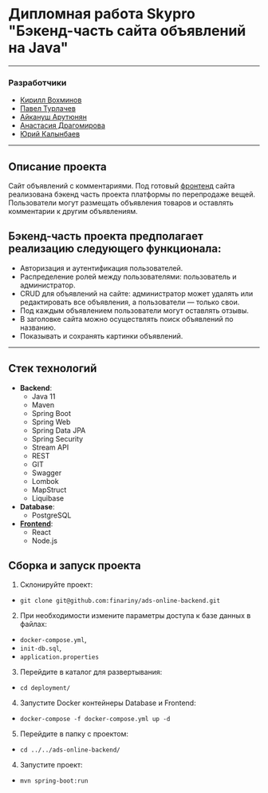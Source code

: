 
# Дипломная работа Skypro "Бэкенд-часть сайта объявлений на Java"


---
### Разработчики
- [Кирилл Вохминов](https://github.com/KaerLaende)
- [Павел Турлачев](https://github.com/turchev)
- [Айкануш Арутюнян](https://github.com/rafaelovna)
- [Анастасия Драгомирова](https://github.com/finariny)
- [Юрий Калынбаев](https://github.com/YURIYKALYNBAEV)

---
## Описание проекта
Сайт объявлений с комментариями.
Под готовый [фронтенд](https://github.com/BizinMitya/front-react-avito) сайта реализована бэкенд часть проекта платформы по перепродаже вещей.
Пользователи могут размещать объявления товаров и оставлять комментарии к другим объявлениям.

## Бэкенд-часть проекта предполагает реализацию следующего функционала:

- Авторизация и аутентификация пользователей.
- Распределение ролей между пользователями: пользователь и администратор.
- CRUD для объявлений на сайте: администратор может удалять или редактировать все объявления, а пользователи — только свои.
- Под каждым объявлением пользователи могут оставлять отзывы.
- В заголовке сайта можно осуществлять поиск объявлений по названию.
- Показывать и сохранять картинки объявлений.

---
## Стек технологий
* **Backend**:
    - Java 11
    - Maven
    - Spring Boot
    - Spring Web
    - Spring Data JPA
    - Spring Security
    - Stream API
    - REST
    - GIT
    - Swagger
    - Lombok
    - MapStruct
    - Liquibase
* **Database**:
    - PostgreSQL    
* **[Frontend](https://github.com/BizinMitya/front-react-avito)**:
    - React
    - Node.js

## Сборка и запуск проекта

1. Склонируйте проект:
* `git clone git@github.com:finariny/ads-online-backend.git`
2. При необходимости измените параметры доступа к базе данных в файлах:
* `docker-compose.yml`, 
* `init-db.sql`, 
* `application.properties`  
3. Перейдите в каталог для развертывания:
* `cd deployment/`
4. Запустите Docker контейнеры Database и Frontend:
* `docker-compose -f docker-compose.yml up -d`
5. Перейдите в папку с проектом:
*  `cd ../../ads-online-backend/`
4. Запустите проект:
* `mvn spring-boot:run`

